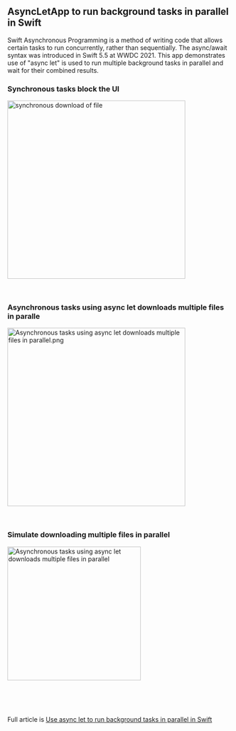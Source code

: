 ## AsyncLetApp to run background tasks in parallel in Swift


Swift Asynchronous Programming is a method of writing code that allows certain tasks
to run concurrently, rather than sequentially. The async/await syntax was introduced
in Swift 5.5 at WWDC 2021. This app demonstrates use of "async let" is used to run
multiple background tasks in parallel and wait for their combined results.



### Synchronous tasks block the UI
<img width="400" 
alt="synchronous download of file"
src="https://github.com/calleric/swift/blob/main/AsyncLetApp/images/synchronous-download-simulation.png">

<BR>

### Asynchronous tasks using async let downloads multiple files in paralle
<img width="400" 
alt="Asynchronous tasks using async let downloads multiple files in parallel.png"
src="https://github.com/calleric/swift/blob/main/AsyncLetApp/images/Asynchronous-download-in-parallel.png">

<BR>

### Simulate downloading multiple files in parallel
<img width="300" 
alt="Asynchronous tasks using async let downloads multiple files in parallel"
src="https://github.com/calleric/swift/blob/main/AsyncLetApp/images/Asynchronous-download-in-multiple-files-in-parallel.gif">







<BR>
<BR>
<BR>


Full article is <a href="https://swdevnotes.com/swift/2023/use-async-let-to-run-background-tasks-in-parallel-in-swift/" target="_blank">
Use async let to run background tasks in parallel in Swift
</a>
